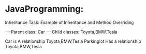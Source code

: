 # JavaProgramming:
Inheritance Task: Example of Inheritance and Method Overriding

---Parent class: Car
---Child classes: Toyota,BMW,Tesla

Car is A relationship Toyota,BMW,Tesla
Parkinglot Has a relationship Toyota,BMW,Tesla

